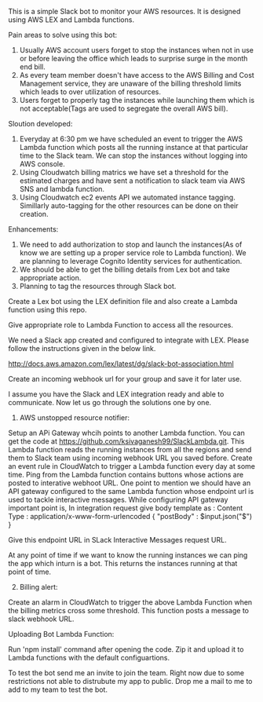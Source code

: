 



This is a simple Slack bot to monitor your AWS resources. It is designed using AWS LEX and Lambda functions.


Pain areas to solve using this bot:

1. Usually AWS account users forget to stop the instances when not in use or before leaving the office which leads to surprise surge in the month end bill.
2. As every team member doesn't have access to the AWS Billing and Cost Management service, they are unaware of the billing threshold limits which leads to over utilization of resources.
3. Users forget to properly tag the instances while launching them which is not acceptable(Tags are used to segregate the overall AWS bill).

Sloution developed:

1. Everyday at 6:30 pm we have scheduled an event to trigger the AWS Lambda function which posts all the running instance at that particular time to the Slack team. We can stop the instances without logging into AWS console.
2. Using Cloudwatch billing  matrics we have set a threshold for the estimated charges and have sent a notification to slack team via AWS SNS and lambda function.
3. Using Cloudwatch ec2 events API we automated instance tagging. Simillarly auto-tagging for the other resources can be done on their creation.


Enhancements:

1. We need to add authorization to stop and launch the instances(As of know we are setting up a proper service role to Lambda function). We are planning to leverage Cognito Identity services for authentication.
2. We should be able to get the billing details from Lex bot and take appropriate action.
3. Planning to tag the resources through Slack bot.




Create a Lex bot using the LEX definition file and also create a Lambda function using this repo.


Give appropriate role to Lambda Function to access all the resources.


We need a Slack app created and configured to integrate with LEX. Please follow the instructions given in the below link.

http://docs.aws.amazon.com/lex/latest/dg/slack-bot-association.html

Create an incoming webhook url for your group and save it for later use.

I assume you have the Slack and LEX integration ready and able to communicate. Now let us go through the solutions one by one.

1. AWS unstopped resource notifier:

Setup an APi Gateway whcih points to another Lambda function. You can get the code at https://github.com/ksivaganesh99/SlackLambda.git.  This Lambda function reads the running instances from all the regions and send them to Slack team using incoming webhook URL you saved before. 
Create an event rule in CloudWatch to trigger a Lambda function every day at some time. 
Ping from the Lambda function contains buttons whose actions are posted to interative webhoot URL. One point to mention we should have an API gateway configured to the same Lambda function whose endpoint url is used to tackle interactive messages.
While configuring API gateway important point is, In integration request give body template as :
																Content Type : application/x-www-form-urlencoded
																{
																	"postBody" : $input.json("$")
																}

Give this endpoint URL in SLack Interactive Messages request URL.																

At any point of time if we want to know the running instances we can ping the app which inturn is a bot. This returns the instances running  at that point of time.
 

2. Billing alert:

Create an alarm in CloudWatch to trigger the above Lambda Function when the billing metrics cross some threshold. This function posts a message to slack webhook URL.


Uploading Bot Lambda Function:

Run 'npm install' command  after opening the code. Zip it and upload it to Lambda functions with the default configuartions.



To test the bot send me an invite to join the team. Right now due to some restrictions not able to distrubute my app to public. Drop me a mail to me to add to my team to test the bot.
